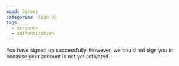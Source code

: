 ```yaml
---
mood: Direct
categories: Sign Up
tags:
  - accounts
  - authentication
---
```

You have signed up successfully. However, we could not sign you in because your account is not yet activated.